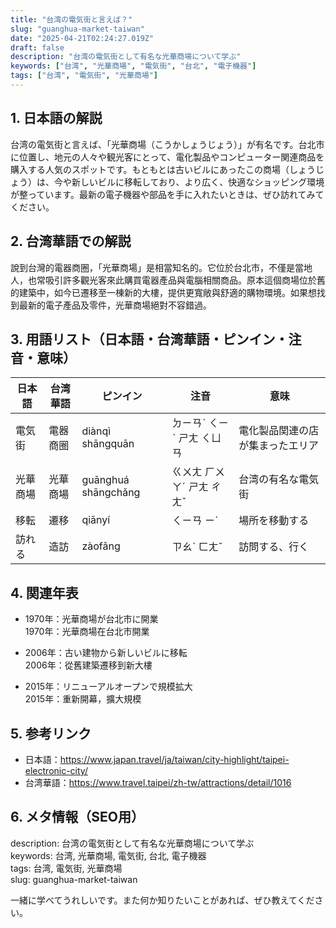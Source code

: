 ```yaml
---
title: "台湾の電気街と言えば？"
slug: "guanghua-market-taiwan"
date: "2025-04-21T02:24:27.019Z"
draft: false
description: "台湾の電気街として有名な光華商場について学ぶ"
keywords: ["台湾", "光華商場", "電気街", "台北", "電子機器"]
tags: ["台湾", "電気街", "光華商場"]
---
```


## 1. 日本語の解説  
台湾の電気街と言えば、「光華商場（こうかしょうじょう）」が有名です。台北市に位置し、地元の人々や観光客にとって、電化製品やコンピューター関連商品を購入する人気のスポットです。もともとは古いビルにあったこの商場（しょうじょう）は、今や新しいビルに移転しており、より広く、快適なショッピング環境が整っています。最新の電子機器や部品を手に入れたいときは、ぜひ訪れてみてください。

## 2. 台湾華語での解説  
說到台灣的電器商圈，「光華商場」是相當知名的。它位於台北市，不僅是當地人，也常吸引許多觀光客來此購買電器產品與電腦相關商品。原本這個商場位於舊的建築中，如今已遷移至一棟新的大樓，提供更寬敞與舒適的購物環境。如果想找到最新的電子產品及零件，光華商場絕對不容錯過。

## 3. 用語リスト（日本語・台湾華語・ピンイン・注音・意味）  
| 日本語     | 台湾華語  | ピンイン  | 注音         | 意味               |
|----------|--------|--------|-------------|------------------|
| 電気街     | 電器商圈 | diànqì shāngquān | ㄉㄧㄢˋ ㄑㄧˋ ㄕㄤ ㄑㄩㄢ | 電化製品関連の店が集まったエリア |
| 光華商場   | 光華商場 | guānghuá shāngchǎng | ㄍㄨㄤ ㄏㄨㄚˊ ㄕㄤ ㄔㄤˇ | 台湾の有名な電気街      |
| 移転      | 遷移    | qiānyí  | ㄑㄧㄢ ㄧˊ     | 場所を移動する         |
| 訪れる     | 造訪    | zàofǎng | ㄗㄠˋ ㄈㄤˇ     | 訪問する、行く         |

## 4. 関連年表  
- 1970年：光華商場が台北市に開業  
  1970年：光華商場在台北市開業  

- 2006年：古い建物から新しいビルに移転  
  2006年：從舊建築遷移到新大樓  

- 2015年：リニューアルオープンで規模拡大  
  2015年：重新開幕，擴大規模  

## 5. 参考リンク  
- 日本語：https://www.japan.travel/ja/taiwan/city-highlight/taipei-electronic-city/  
- 台湾華語：https://www.travel.taipei/zh-tw/attractions/detail/1016

## 6. メタ情報（SEO用）  
description: 台湾の電気街として有名な光華商場について学ぶ  
keywords: 台湾, 光華商場, 電気街, 台北, 電子機器  
tags: 台湾, 電気街, 光華商場  
slug: guanghua-market-taiwan

一緒に学べてうれしいです。また何か知りたいことがあれば、ぜひ教えてください。